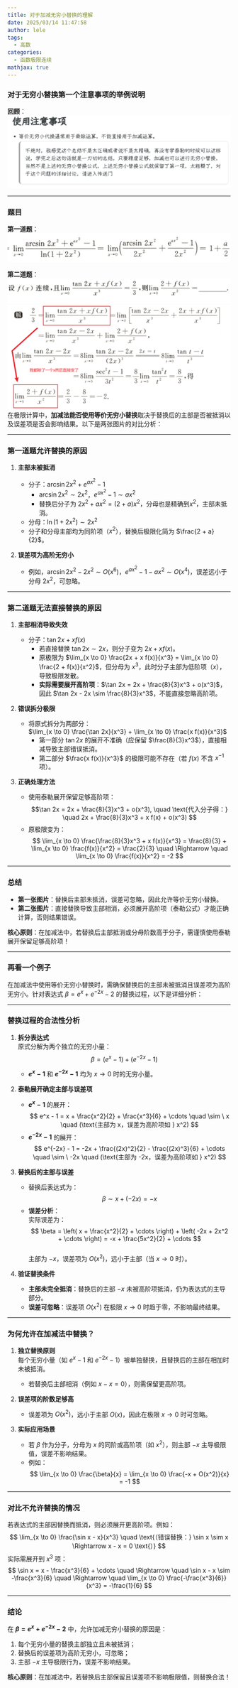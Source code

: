 ```yaml
---
title: 对于加减无穷小替换的理解
date: 2025/03/14 11:47:58
author: lele
tags:
  - 高数
categories:
  - 函数极限连续
mathjax: true
---
```

### 对于无穷小替换第一个注意事项的举例说明

**回顾**：
![](../img/in-post/Pasted%20image%2020250314115924.png)

---
### 题目

**第一道题**：![](../img/in-post/Pasted%20image%2020250314114856.png)

**第二道题**：![](../img/in-post/Pasted%20image%2020250314114909.png)![](../img/in-post/Pasted%20image%2020250314114912.png)
在极限计算中，**加减法能否使用等价无穷小替换**取决于替换后的主部是否被抵消以及误差项是否会影响结果。以下是两张图片的对比分析：

---

### **第一道题允许替换的原因**
1. **主部未被抵消**  
   - 分子：$\arcsin 2x^2 + e^{ax^2} - 1$  
     - $\arcsin 2x^2 \sim 2x^2$，$e^{ax^2} - 1 \sim ax^2$  
     - 替换后分子为 $2x^2 + ax^2 = (2 + a)x^2$，分母也是精确到$x^2$，主部未抵消。  
   - 分母：$\ln(1 + 2x^2) \sim 2x^2$  
   - 分子和分母主部均为同阶项（$x^2$），替换后极限化简为 $\frac{2 + a}{2}$。

2. **误差项为高阶无穷小**  
   - 例如，$\arcsin 2x^2 - 2x^2 \sim O(x^6)$，$e^{ax^2} -1 - ax^2 \sim O(x^4)$，误差远小于分母 $2x^2$，可忽略。

---

### **第二道题无法直接替换的原因**
1. **主部相消导致失效**  
   - 分子：$\tan 2x + x f(x)$  
     - 若直接替换 $\tan 2x \sim 2x$，则分子变为 $2x + x f(x)$。  
     - 原极限为 $\lim_{x \to 0} \frac{2x + x f(x)}{x^3} = \lim_{x \to 0} \frac{2 + f(x)}{x^2}$，但分母为 $x^3$，此时分子主部为低阶项（$x$），导致极限发散。  
     - **实际需要展开高阶项**：$\tan 2x = 2x + \frac{8}{3}x^3 + o(x^3)$，因此 $\tan 2x - 2x \sim \frac{8}{3}x^3$，不能直接忽略高阶项。

2. **错误拆分极限**  
   - 将原式拆分为两部分：  
     $\lim_{x \to 0} \frac{\tan 2x}{x^3} + \lim_{x \to 0} \frac{x f(x)}{x^3}$
     - 第一部分 $\tan 2x$ 的展开不准确（应保留 $\frac{8}{3}x^3$），直接相减导致主部错误抵消。  
     - 第二部分 $\frac{x f(x)}{x^3}$ 的极限可能不存在（若 $f(x)$ 不含 $x^{-1}$ 项）。

3. **正确处理方法**  
   - 使用泰勒展开保留足够高阶项：  
     $$\tan 2x = 2x + \frac{8}{3}x^3 + o(x^3), \quad \text{代入分子得：} \quad 2x + \frac{8}{3}x^3 + x f(x) + o(x^3)
     $$
   - 原极限变为：  
     $$
     \lim_{x \to 0} \frac{\frac{8}{3}x^3 + x f(x)}{x^3} = \frac{8}{3} + \lim_{x \to 0} \frac{f(x)}{x^2} = \frac{2}{3} \quad \Rightarrow \quad \lim_{x \to 0} \frac{f(x)}{x^2} = -2
     $$

---

### **总结**
- **第一张图片**：替换后主部未抵消，误差可忽略，因此允许等价无穷小替换。  
- **第二张图片**：直接替换导致主部相消，必须展开高阶项（泰勒公式）才能正确计算，否则结果错误。  

**核心原则**：在加减法中，若替换后主部抵消或分母阶数高于分子，需谨慎使用泰勒展开保留足够高阶项！

---

### 再看一个例子

在加减法中使用等价无穷小替换时，需确保替换后的主部未被抵消且误差项为高阶无穷小。针对表达式 $\beta = e^x + e^{-2x} - 2$ 的替换过程，以下是详细分析：

---

### **替换过程的合法性分析**
1. **拆分表达式**  
   原式分解为两个独立的无穷小量：  
   $$
   \beta = (e^x - 1) + (e^{-2x} - 1)
   $$
   - **$e^x - 1$** 和 **$e^{-2x} - 1$** 均为 $x \to 0$ 时的无穷小量。

2. **泰勒展开确定主部与误差项**  
   - **$e^x - 1$** 的展开：  
     $$
     e^x - 1 = x + \frac{x^2}{2} + \frac{x^3}{6} + \cdots \quad \sim \ x \quad (\text{主部为  x，误差为高阶项如 } x^2)
     $$
   - **$e^{-2x} - 1$** 的展开：  
     $$
     e^{-2x} - 1 = -2x + \frac{(2x)^2}{2} - \frac{(2x)^3}{6} + \cdots \quad \sim \ -2x \quad (\text{主部为  -2x，误差为高阶项如 } x^2)
     $$

3. **替换后的主部与误差**  
   - 替换后表达式为：  
     $$
     \beta \sim x + (-2x) = -x
     $$
   - **误差分析**：  
     实际误差为：  
     $$
     \beta = \left( x + \frac{x^2}{2} + \cdots \right) + \left( -2x + 2x^2 + \cdots \right) = -x + \frac{5x^2}{2} + \cdots
     $$  
     主部为 $-x$，误差项为 $O(x^2)$，远小于主部（当 $x \to 0$ 时）。

4. **验证替换条件**  
   - **主部未完全抵消**：替换后的主部 $-x$ 未被高阶项抵消，仍为表达式的主导部分。  
   - **误差可忽略**：误差项 $O(x^2)$ 在极限 $x \to 0$ 时趋于零，不影响最终结果。

---

### **为何允许在加减法中替换？**
1. **独立替换原则**  
   每个无穷小量（如 $e^x - 1$ 和 $e^{-2x} - 1$）被单独替换，且替换后的主部在相加时未被抵消。  
   - 若替换后主部相消（例如 $x - x = 0$），则需保留更高阶项。

2. **误差项的阶数足够高**  
   - 误差项为 $O(x^2)$，远小于主部 $O(x)$，因此在极限 $x \to 0$ 时可忽略。

3. **实际应用场景**  
   - 若 $\beta$ 作为分子，分母为 $x$ 的同阶或高阶项（如 $x^2$），则主部 $-x$ 主导极限值，误差不影响结果。  
   - 例如：  
     $$
     \lim_{x \to 0} \frac{\beta}{x} = \lim_{x \to 0} \frac{-x + O(x^2)}{x} = -1
     $$

---

### **对比不允许替换的情况**
若表达式的主部因替换而抵消，则必须展开更高阶项。例如：  
$$
\lim_{x \to 0} \frac{\sin x - x}{x^3} \quad \text{（错误替换：} \sin x \sim x \Rightarrow x - x = 0 \text{）}
$$
实际需展开到 $x^3$ 项：  
$$
\sin x = x - \frac{x^3}{6} + \cdots \quad \Rightarrow \quad \sin x - x \sim -\frac{x^3}{6} \quad \Rightarrow \quad \lim_{x \to 0} \frac{-\frac{x^3}{6}}{x^3} = -\frac{1}{6}
$$

---

### **结论**
在 **$\beta = e^x + e^{-2x} - 2$** 中，允许加减无穷小替换的原因是：  
1. 每个无穷小量的替换主部独立且未被抵消；  
2. 替换后的误差项为高阶无穷小，可忽略；  
3. 主部 $-x$ 主导极限行为，误差不影响结果。  

**核心原则**：在加减法中，若替换后主部保留且误差项不影响极限值，则替换合法！